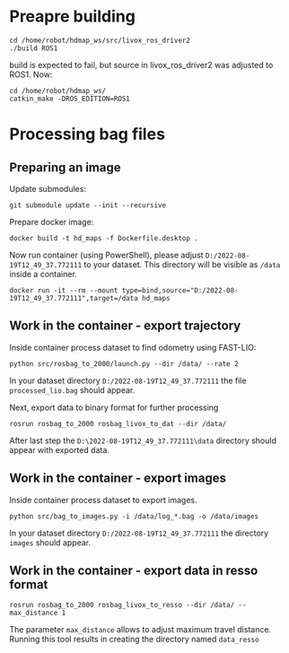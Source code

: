 # Preapre building
```
cd /home/robot/hdmap_ws/src/livox_ros_driver2
./build ROS1
```
build is expected to fail, but source in livox_ros_driver2 was adjusted to ROS1.
Now: 
```
cd /home/robot/hdmap_ws/
catkin_make -DROS_EDITION=ROS1
```

# Processing bag files

## Preparing an image
Update submodules:
```
git submodule update --init --recursive
```
Prepare docker image:
```
docker build -t hd_maps -f Dockerfile.desktop .
```
Now run container (using PowerShell), please adjust `D:/2022-08-19T12_49_37.772111` to your dataset.
This directory will be visible as `/data` inside a container.
```
docker run -it --rm --mount type=bind,source="D:/2022-08-19T12_49_37.772111",target=/data hd_maps
```

## Work in the container - export trajectory
Inside container process dataset to find odometry using FAST-LIO:
```
python src/rosbag_to_2000/launch.py --dir /data/ --rate 2
```
In your dataset directory `D:/2022-08-19T12_49_37.772111` the file `processed_lio.bag` should appear.

Next, export data to binary format for further processing
```
rosrun rosbag_to_2000 rosbag_livox_to_dat --dir /data/
```
After last step the `D:\2022-08-19T12_49_37.772111\data` directory should appear with exported data.

## Work in the container - export images

Inside container process dataset to export images.
```
python src/bag_to_images.py -i /data/log_*.bag -o /data/images
```
In your dataset directory `D:/2022-08-19T12_49_37.772111` the directory `images` should appear.

## Work in the container - export data in resso format

```
rosrun rosbag_to_2000 rosbag_livox_to_resso --dir /data/ --max_distance 1
```
The parameter `max_distance` allows to adjust maximum travel distance.
Running this tool results in creating the directory named `data_resso`
